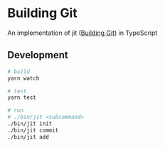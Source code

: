 # Building Git

An implementation of jit ([Building Git](https://shop.jcoglan.com/building-git/)) in TypeScript

## Development

```sh
# build
yarn watch

# test
yarn test

# run
# ./bin/jit <subcommand>
./bin/jit init
./bin/jit commit
./bin/jit add
```
